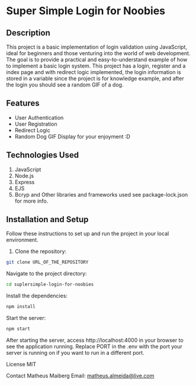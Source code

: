 # Super Simple Login for Noobies

## Description
This project is a basic implementation of login validation using JavaScript, ideal for beginners and those venturing into the world of web development. The goal is to provide a practical and easy-to-understand example of how to implement a basic login system. This project has a login, register and a index page and with redirect logic implemented, the login information is stored in a variable since the project is for knowledge example, and after the login you should see a random GIF of a dog.

## Features
- User Authentication
- User Registration
- Redirect Logic
- Random Dog GIF Display for your enjoyment :D

## Technologies Used
1. JavaScript
2. Node.js
3. Express
4. EJS
5. Bcryp and Other libraries and frameworks used see package-lock.json for more info.

## Installation and Setup
Follow these instructions to set up and run the project in your local environment.

1. Clone the repository:
```bash
git clone URL_OF_THE_REPOSITORY
 ```

Navigate to the project directory:
```bash
cd suplersimple-login-for-noobies
```
Install the dependencies:
```bash
npm install
```

Start the server:
```bash
npm start
```

After starting the server, access http://localhost:4000 in your browser to see the application running. Replace PORT in the .env with the port your server is running on if you want to run in a different port.

License
MIT

Contact
Matheus Maiberg
Email: matheus.almeida@live.com


